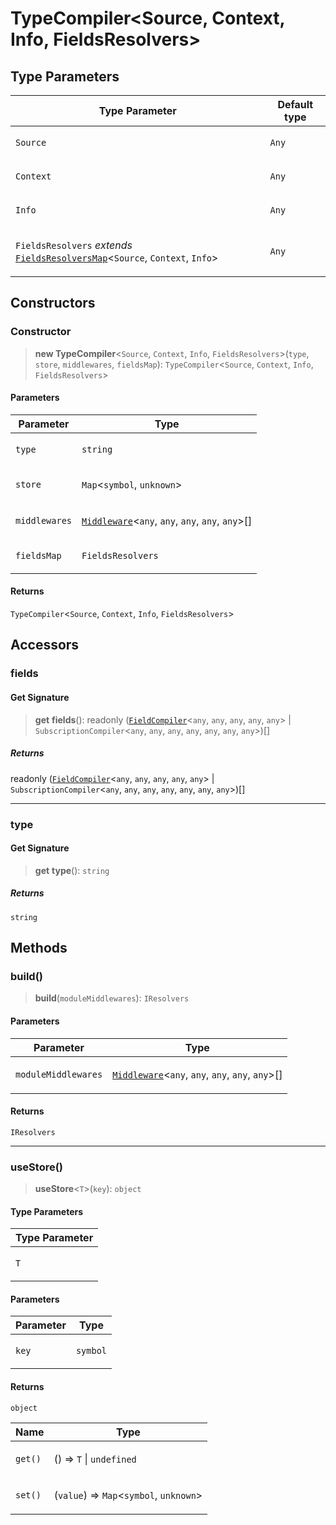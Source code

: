 # TypeCompiler\<Source, Context, Info, FieldsResolvers\>

## Type Parameters

<table>
<thead>
<tr>
<th>Type Parameter</th>
<th>Default type</th>
</tr>
</thead>
<tbody>
<tr>
<td>

`Source`

</td>
<td>

`Any`

</td>
</tr>
<tr>
<td>

`Context`

</td>
<td>

`Any`

</td>
</tr>
<tr>
<td>

`Info`

</td>
<td>

`Any`

</td>
</tr>
<tr>
<td>

`FieldsResolvers` _extends_ [`FieldsResolversMap`](../type-aliases/FieldsResolversMap.md)\<`Source`, `Context`, `Info`\>

</td>
<td>

`Any`

</td>
</tr>
</tbody>
</table>

## Constructors

### Constructor

> **new TypeCompiler**\<`Source`, `Context`, `Info`, `FieldsResolvers`\>(`type`, `store`, `middlewares`, `fieldsMap`): `TypeCompiler`\<`Source`, `Context`, `Info`, `FieldsResolvers`\>

#### Parameters

<table>
<thead>
<tr>
<th>Parameter</th>
<th>Type</th>
</tr>
</thead>
<tbody>
<tr>
<td>

`type`

</td>
<td>

`string`

</td>
</tr>
<tr>
<td>

`store`

</td>
<td>

`Map`\<`symbol`, `unknown`\>

</td>
</tr>
<tr>
<td>

`middlewares`

</td>
<td>

[`Middleware`](../../index/type-aliases/Middleware.md)\<`any`, `any`, `any`, `any`, `any`\>[]

</td>
</tr>
<tr>
<td>

`fieldsMap`

</td>
<td>

`FieldsResolvers`

</td>
</tr>
</tbody>
</table>

#### Returns

`TypeCompiler`\<`Source`, `Context`, `Info`, `FieldsResolvers`\>

## Accessors

### fields

#### Get Signature

> **get** **fields**(): readonly ([`FieldCompiler`](FieldCompiler.md)\<`any`, `any`, `any`, `any`, `any`\> \| `SubscriptionCompiler`\<`any`, `any`, `any`, `any`, `any`, `any`, `any`\>)[]

##### Returns

readonly ([`FieldCompiler`](FieldCompiler.md)\<`any`, `any`, `any`, `any`, `any`\> \| `SubscriptionCompiler`\<`any`, `any`, `any`, `any`, `any`, `any`, `any`\>)[]

---

### type

#### Get Signature

> **get** **type**(): `string`

##### Returns

`string`

## Methods

### build()

> **build**(`moduleMiddlewares`): `IResolvers`

#### Parameters

<table>
<thead>
<tr>
<th>Parameter</th>
<th>Type</th>
</tr>
</thead>
<tbody>
<tr>
<td>

`moduleMiddlewares`

</td>
<td>

[`Middleware`](../../index/type-aliases/Middleware.md)\<`any`, `any`, `any`, `any`, `any`\>[]

</td>
</tr>
</tbody>
</table>

#### Returns

`IResolvers`

---

### useStore()

> **useStore**\<`T`\>(`key`): `object`

#### Type Parameters

<table>
<thead>
<tr>
<th>Type Parameter</th>
</tr>
</thead>
<tbody>
<tr>
<td>

`T`

</td>
</tr>
</tbody>
</table>

#### Parameters

<table>
<thead>
<tr>
<th>Parameter</th>
<th>Type</th>
</tr>
</thead>
<tbody>
<tr>
<td>

`key`

</td>
<td>

`symbol`

</td>
</tr>
</tbody>
</table>

#### Returns

`object`

<table>
<thead>
<tr>
<th>Name</th>
<th>Type</th>
</tr>
</thead>
<tbody>
<tr>
<td>

`get()`

</td>
<td>

() => `T` \| `undefined`

</td>
</tr>
<tr>
<td>

`set()`

</td>
<td>

(`value`) => `Map`\<`symbol`, `unknown`\>

</td>
</tr>
</tbody>
</table>
